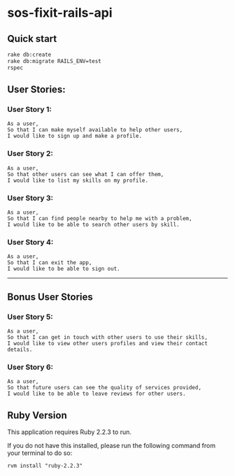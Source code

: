 # sos-fixit-rails-api

## Quick start

```bash
rake db:create
rake db:migrate RAILS_ENV=test
rspec
```

## User Stories:

### User Story 1:
```
As a user,
So that I can make myself available to help other users,
I would like to sign up and make a profile.
```

### User Story 2:
```
As a user,
So that other users can see what I can offer them,
I would like to list my skills on my profile.
```

### User Story 3:
```
As a user,
So that I can find people nearby to help me with a problem,
I would like to be able to search other users by skill.
```

### User Story 4:
```
As a user,
So that I can exit the app,
I would like to be able to sign out.
```

---

## Bonus User Stories

### User Story 5:
```
As a user,
So that I can get in touch with other users to use their skills,
I would like to view other users profiles and view their contact details.
```

### User Story 6:
```
As a user,
So that future users can see the quality of services provided,
I would like to be able to leave reviews for other users.
```

## **Ruby Version**

This application requires Ruby 2.2.3 to run.  

If you do not have this installed, please run the following command from your terminal to do so:

```
rvm install "ruby-2.2.3"
```

